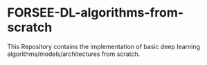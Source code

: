 # FORSEE-DL-algorithms-from-scratch
This Repository contains the implementation of basic deep learning algorithms/models/architectures from scratch.
